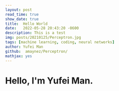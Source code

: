 ```yaml
---
layout: post
read_time: true
show_date: true
title:  Hello World
date:   2022-05-28 20:43:20 -0600
description: This is a test
img: posts/20210125/Perceptron.jpg 
tags: [machine learning, coding, neural networks]
author: Yufei Man
github:  amaynez/Perceptron/
mathjax: yes
---
```




# Hello, I'm Yufei Man.

